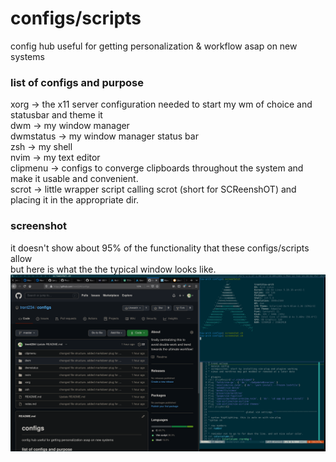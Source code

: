 # configs/scripts
config hub useful for getting personalization & workflow asap on new systems   

### list of configs and purpose
xorg -> the x11 server configuration needed to start my wm of choice and statusbar and theme it  
dwm -> my window manager  
dwmstatus -> my window manager status bar  
zsh -> my shell  
nvim -> my text editor  
clipmenu -> configs to converge clipboards throughout the system and make it usable and convenient.  
scrot -> little wrapper script calling scrot (short for SCReenshOT) and placing it in the appropriate dir.  

### screenshot
it doesn't show about 95% of the functionality that these configs/scripts allow  
but here is what the the typical window looks like.  
![alt text](https://github.com/trent234/configs/blob/master/screenshot.png)
